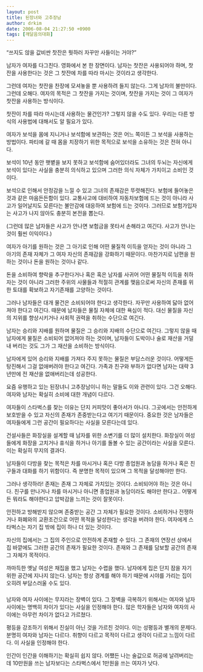 ```yaml
---
layout: post
title: 된장녀와 고추장남
author: drkim
date: 2006-08-04 21:27:50 +0900
tags: [깨달음의대화]
---
```


  

  
“쓰지도 않을 값비싼 찻잔은 뭣하러 자꾸만 사들이는 거야?”
  

  
남자가 여자를 다그친다. 영화에서 본 한 장면이다. 남자는 찻잔은 사용되어야 하며, 찻잔을 사용한다는 것은 그 찻잔에 차를 따라 마시는 것이라고 생각한다. 
  

  
그런데 여자는 찻잔을 찬장에 모셔놓을 뿐 사용하려 들지 않는다. 그게 남자의 불만이다. 그런데 오해다. 여자의 목적은 그 찻잔을 가지는 것이며, 찻잔을 가지는 것이 그 여자가 찻잔을 사용하는 방식이다. 
  

  
찻잔이 차를 따라 마시는데 사용하는 물건인가? 그렇지 않을 수도 있다. 우리는 다른 방식의 사용법에 대해서도 알 필요가 있다. 
  

  
여자가 보석을 몸에 지니거나 보석함에 보관하는 것은 어느 쪽이든 그 보석을 사용하는 방법이다. 파티에 갈 때 몸을 치장하기 위한 목적으로 보석을 소유하는 것은 전혀 아니다. 
  

  
보석이 10년 동안 햇볕을 보지 못하고 보석함에 숨어있더라도 그녀의 두뇌는 자신에게 보석이 있다는 사실을 충분히 의식하고 있으며 그러한 의식 자체가 가치이고 소비인 것이다. 
  

  
보석으로 인해서 안정감을 느낄 수 있고 그녀의 존재감은 뚜렷해진다. 보험에 들어놓은 것과 같은 마음든든함이 있다. 교통사고에 대비하여 자동차보험에 드는 것이 아니라 사고가 일어날지도 모른다는 불안감에 대응하여 보험에 드는 것이다. 그러므로 보험가입자는 사고가 나지 않아도 충분히 본전을 뽑는다.
  

  
(그런데 많은 남자들은 사고가 안나면 보험금을 못타서 손해라고 여긴다. 사고가 안나는 것이 훨씬 이익이다.) 
  

  
여자가 아기를 원하는 것은 그 아기로 인해 어떤 물질적 이득을 얻자는 것이 아니라 그 아기의 존재 자체가 그 여자 자신의 존재감을 강화하기 때문이다. 마찬가지로 남편을 원하는 것이나 돈을 원하는 것이나 같다. 
  

  
돈을 소비하여 향락을 추구한다거나 혹은 혹은 남자를 사귀어 어떤 물질적 이득을 취하자는 것이 아니라 그러한 주위의 사물들과 적절히 관계를 맺음으로써 자신의 존재를 위한 토대를 확보하고 자기존재를 고양하는 것이다. 
  

  
그러나 남자들은 대개 물건은 소비되어야 한다고 생각한다. 자꾸만 사용하여 닳아 없어져야 한다고 여긴다. 때문에 남자들은 물질 자체에 대한 욕심이 적다. 대신 물질을 자신의 지위를 향상시키거나 사회적 권력을 취하는 수단으로 여긴다. 
  

  
남자는 승리와 지배를 원하며 물질은 그 승리와 지배의 수단으로 여긴다. 그렇지 않을 때 남자에게 물질은 소비되어 없어져야 하는 것이며, 남자들이 도박이나 술로 재산을 거덜내 버리는 것도 그가 그 재산을 소비하는 방식이다. 
  

  
남자에게 있어 승리와 지배를 가져다 주지 못하는 물질은 부담스러운 것이다. 어떻게든 탕진해서 그걸 없애버려야 한다고 여긴다. 가족과 친구와 부하가 없다면 남자는 대략 3년만에 전 재산을 없애버리는데 성공한다. 
  

  
요즘 유행하고 있는 된장녀니 고추장남이니 하는 말들도 이와 관련이 있다. 그건 오해다. 여자와 남자는 확실히 소비에 대한 개념이 다르다. 
  

  
여자들이 스타벅스를 찾는 이유는 단지 커피맛이 좋아서가 아니다. 그곳에서는 안전하게 보호받을 수 있고 자신의 존재가 존중받는다고 여기기 때문이다. 중요한 것은 남자들은 여자들에게 그런 공간이 필요하다는 사실을 모른다는데 있다.
  

  
건설사들은 화장실을 설계할 때 남자를 위한 소변기를 더 많이 설치한다. 화장실이 여성들에게 화장을 고치거나 휴식을 하거나 아기를 돌볼 수 있는 공간이라는 사실을 모른다. 이는 확실히 무지의 결과다. 
  

  
남자들이 다방을 찾는 목적은 차를 마시거나 혹은 다방 종업원과 농담을 하거나 혹은 친구들과 대화를 하기 위함이다. 즉 분명한 목적이 있으며 그 목적을 달성해야만 한다. 
  

  
그러나 생각하라! 존재는 존재 그 자체로 가치있는 것이다. 소비되어야 하는 것은 아니다. 친구를 만나거나 차를 마시거나 아니면 종업원과 농담이라도 해야만 한다고.. 어떻게든 뭐라도 해야한다고 압박감을 느끼는 것이 잘못이다. 
  

  
안전하고 방해받지 않으며 존중받는 공간 그 자체가 필요한 것이다. 소비하거나 전쟁하거나 화폐와의 교환조건으로 어떤 목적을 달성한다는 생각을 버려야 한다. 여자에게 스타벅스는 자기 집 밖에 집이 하나 더 있는 것이다. 
  

  
자신의 집에서는 그 집의 주인으로 안전하게 존재할 수 있다. 그 존재의 연장선 상에서 집 바깥에도 그러한 공간의 존재가 필요한 것이다. 존재와 그 존재를 담보할 공간의 존재 그 자체가 목적이다. 
  

  
까마득한 옛날 여성은 채집을 했고 남자는 수렵을 했다. 남자에게 집은 단지 잠을 자기 위한 공간에 지나지 않는다. 남자는 항상 경계를 해야 하기 때문에 시야를 가리는 집이 오히려 부담스러울 수도 있다.
  

  
###
  

  
남자와 여자 사이에는 무지라는 장벽이 있다. 그 장벽을 극복하기 위해서는 여자와 남자 사이에는 명백히 차이가 있다는 사실을 인정해야 한다. 많은 학자들은 남자와 여자의 사이에는 아무런 차이가 없다고 가르쳤다. 
  

  
평등을 강조하기 위해서 진실이 아닌 것을 가르친 것이다. 이는 성평등과 별개의 문제다. 분명히 여자와 남자는 다르다. 취향이 다르고 목적이 다르고 생각이 다르고 느낌이 다르다. 이 사실을 인정해야 한다. 
  

  
인간이 인간을 이해하기는 확실히 쉽지 않다. 어쨌든 나는 술값으로 허공에 날려버리는 데 10만원을 쓰는 남자보다는 스타벅스에서 1만원을 쓰는 여자가 낫다.